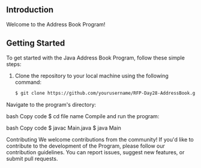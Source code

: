 ## Introduction

Welcome to the Address Book Program! 

## Getting Started

To get started with the Java Address Book Program, follow these simple steps:

1. Clone the repository to your local machine using the following command:

   ```bash
   $ git clone https://github.com/yourusername/RFP-Day28-AddressBook.git
Navigate to the program's directory:

bash
Copy code
$ cd file name
Compile and run the program:

bash
Copy code
$ javac Main.java
$ java Main


Contributing
We welcome contributions from the community! If you'd like to contribute to the development of the Program, please follow our contribution guidelines. You can report issues, suggest new features, or submit pull requests.
